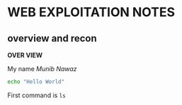 # WEB EXPLOITATION NOTES

## overview and recon

**OVER VIEW**

My name _Munib Nawaz_

```bash
echo "Hello World"
```

First command is `ls`
